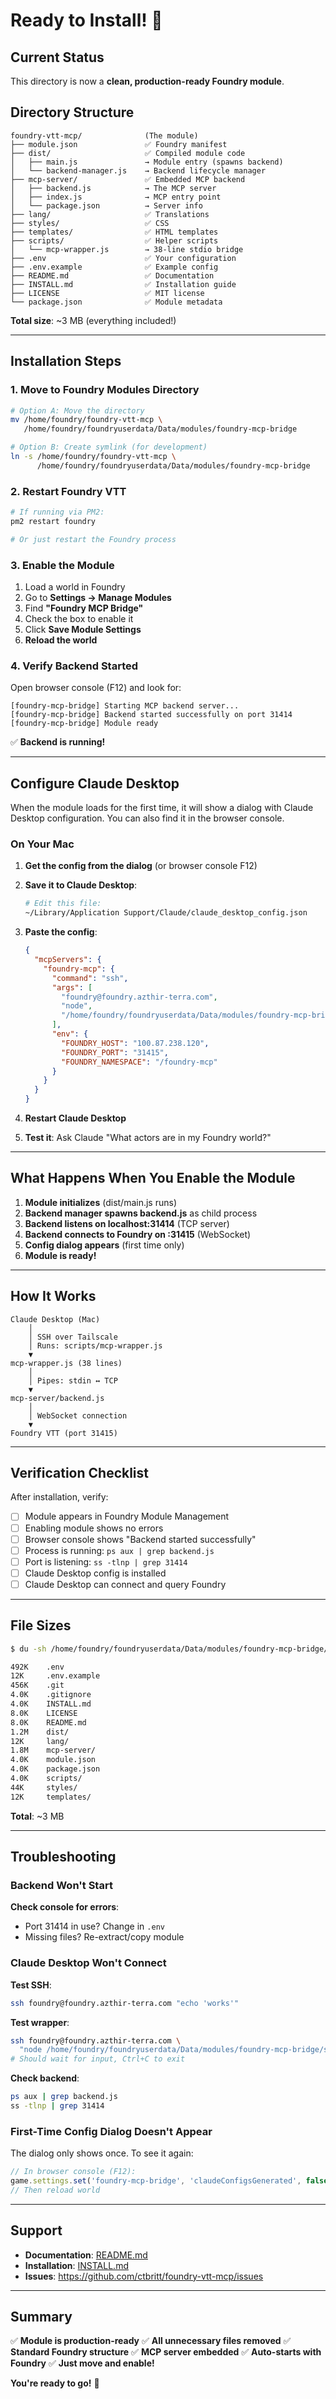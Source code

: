 # Ready to Install! 🚀

## Current Status

This directory is now a **clean, production-ready Foundry module**.

## Directory Structure

```
foundry-vtt-mcp/              (The module)
├── module.json               ✅ Foundry manifest
├── dist/                     ✅ Compiled module code
│   ├── main.js               → Module entry (spawns backend)
│   └── backend-manager.js    → Backend lifecycle manager
├── mcp-server/               ✅ Embedded MCP backend
│   ├── backend.js            → The MCP server
│   ├── index.js              → MCP entry point
│   └── package.json          → Server info
├── lang/                     ✅ Translations
├── styles/                   ✅ CSS
├── templates/                ✅ HTML templates
├── scripts/                  ✅ Helper scripts
│   └── mcp-wrapper.js        → 38-line stdio bridge
├── .env                      ✅ Your configuration
├── .env.example              ✅ Example config
├── README.md                 ✅ Documentation
├── INSTALL.md                ✅ Installation guide
├── LICENSE                   ✅ MIT license
└── package.json              ✅ Module metadata
```

**Total size**: ~3 MB (everything included!)

---

## Installation Steps

### 1. Move to Foundry Modules Directory

```bash
# Option A: Move the directory
mv /home/foundry/foundry-vtt-mcp \
   /home/foundry/foundryuserdata/Data/modules/foundry-mcp-bridge

# Option B: Create symlink (for development)
ln -s /home/foundry/foundry-vtt-mcp \
      /home/foundry/foundryuserdata/Data/modules/foundry-mcp-bridge
```

### 2. Restart Foundry VTT

```bash
# If running via PM2:
pm2 restart foundry

# Or just restart the Foundry process
```

### 3. Enable the Module

1. Load a world in Foundry
2. Go to **Settings → Manage Modules**
3. Find **"Foundry MCP Bridge"**
4. Check the box to enable it
5. Click **Save Module Settings**
6. **Reload the world**

### 4. Verify Backend Started

Open browser console (F12) and look for:

```
[foundry-mcp-bridge] Starting MCP backend server...
[foundry-mcp-bridge] Backend started successfully on port 31414
[foundry-mcp-bridge] Module ready
```

✅ **Backend is running!**

---

## Configure Claude Desktop

When the module loads for the first time, it will show a dialog with Claude Desktop configuration. You can also find it in the browser console.

### On Your Mac

1. **Get the config from the dialog** (or browser console F12)

2. **Save it to Claude Desktop**:
   ```bash
   # Edit this file:
   ~/Library/Application Support/Claude/claude_desktop_config.json
   ```

3. **Paste the config**:
   ```json
   {
     "mcpServers": {
       "foundry-mcp": {
         "command": "ssh",
         "args": [
           "foundry@foundry.azthir-terra.com",
           "node",
           "/home/foundry/foundryuserdata/Data/modules/foundry-mcp-bridge/scripts/mcp-wrapper.js"
         ],
         "env": {
           "FOUNDRY_HOST": "100.87.238.120",
           "FOUNDRY_PORT": "31415",
           "FOUNDRY_NAMESPACE": "/foundry-mcp"
         }
       }
     }
   }
   ```

4. **Restart Claude Desktop**

5. **Test it**: Ask Claude "What actors are in my Foundry world?"

---

## What Happens When You Enable the Module

1. **Module initializes** (dist/main.js runs)
2. **Backend manager spawns backend.js** as child process
3. **Backend listens on localhost:31414** (TCP server)
4. **Backend connects to Foundry on :31415** (WebSocket)
5. **Config dialog appears** (first time only)
6. **Module is ready!**

---

## How It Works

```
Claude Desktop (Mac)
    │
    │ SSH over Tailscale
    │ Runs: scripts/mcp-wrapper.js
    ▼
mcp-wrapper.js (38 lines)
    │
    │ Pipes: stdin ↔ TCP
    ▼
mcp-server/backend.js
    │
    │ WebSocket connection
    ▼
Foundry VTT (port 31415)
```

---

## Verification Checklist

After installation, verify:

- [ ] Module appears in Foundry Module Management
- [ ] Enabling module shows no errors
- [ ] Browser console shows "Backend started successfully"
- [ ] Process is running: `ps aux | grep backend.js`
- [ ] Port is listening: `ss -tlnp | grep 31414`
- [ ] Claude Desktop config is installed
- [ ] Claude Desktop can connect and query Foundry

---

## File Sizes

```bash
$ du -sh /home/foundry/foundryuserdata/Data/modules/foundry-mcp-bridge/*

492K    .env
12K     .env.example
456K    .git
4.0K    .gitignore
4.0K    INSTALL.md
8.0K    LICENSE
8.0K    README.md
1.2M    dist/
12K     lang/
1.8M    mcp-server/
4.0K    module.json
4.0K    package.json
4.0K    scripts/
44K     styles/
12K     templates/
```

**Total**: ~3 MB

---

## Troubleshooting

### Backend Won't Start

**Check console for errors**:
- Port 31414 in use? Change in `.env`
- Missing files? Re-extract/copy module

### Claude Desktop Won't Connect

**Test SSH**:
```bash
ssh foundry@foundry.azthir-terra.com "echo 'works'"
```

**Test wrapper**:
```bash
ssh foundry@foundry.azthir-terra.com \
  "node /home/foundry/foundryuserdata/Data/modules/foundry-mcp-bridge/scripts/mcp-wrapper.js"
# Should wait for input, Ctrl+C to exit
```

**Check backend**:
```bash
ps aux | grep backend.js
ss -tlnp | grep 31414
```

### First-Time Config Dialog Doesn't Appear

The dialog only shows once. To see it again:

```javascript
// In browser console (F12):
game.settings.set('foundry-mcp-bridge', 'claudeConfigsGenerated', false)
// Then reload world
```

---

## Support

- **Documentation**: [README.md](README.md)
- **Installation**: [INSTALL.md](INSTALL.md)
- **Issues**: https://github.com/ctbritt/foundry-vtt-mcp/issues

---

## Summary

✅ **Module is production-ready**
✅ **All unnecessary files removed**
✅ **Standard Foundry structure**
✅ **MCP server embedded**
✅ **Auto-starts with Foundry**
✅ **Just move and enable!**

**You're ready to go!** 🎉

